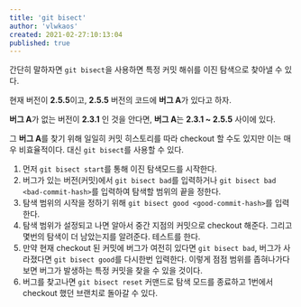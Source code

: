 ```yaml
---
title: 'git bisect'
author: 'vlwkaos'
created: 2021-02-27:10:13:04
published: true
---
```


간단히 말하자면 `git bisect`을 사용하면 특정 커밋 해쉬를 이진 탐색으로 찾아낼 수 있다. 

현재 버전이 **2.5.5**이고, **2.5.5** 버전의 코드에 **버그 A**가 있다고 하자. 

**버그 A**가 없는 버전이 **2.3.1** 인 것을 안다면, **버그 A**는 **2.3.1 ~ 2.5.5** 사이에 있다. 

그 **버그 A**를 찾기 위해 일일히 커밋 히스토리를 따라 checkout 할 수도 있지만 이는 매우 비효율적이다. 대신 `git bisect`를 사용할 수 있다.

1. 먼저 `git bisect start`를 통해 이진 탐색모드를 시작한다.
2. 버그가 있는 버전(커밋)에서 `git bisect bad`를 입력하거나 `git bisect bad <bad-commit-hash>`를 입력하여 탐색할 범위의 끝을 정한다.
3. 탐색 범위의 시작을 정하기 위해 `git bisect good <good-commit-hash>`를 입력한다.
4. 탐색 범위가 설정되고 나면 알아서 중간 지점의 커밋으로 checkout 해준다. 그리고 몇번의 탐색이 더 남았는지를 알려준다. 테스트를 한다.
5. 만약 현재 checkout 된 커밋에 버그가 여전히 있다면 `git bisect bad`, 버그가 사라졌다면 `git bisect good`를 다시한번 입력한다. 이렇게 점점 범위를 좁혀나가다 보면 버그가 발생하는 특정 커밋을 찾을 수 있을 것이다.
6. 버그를 찾고나면 `git bisect reset` 커맨드로 탐색 모드를 종료하고 1번에서 checkout 했던 브랜치로 돌아갈 수 있다.
